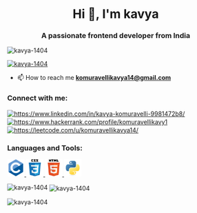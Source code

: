 <h1 align="center">Hi 👋, I'm kavya</h1>
<h3 align="center">A passionate frontend developer from India</h3>

<p align="left"> <img src="https://komarev.com/ghpvc/?username=kavya-1404&label=Profile%20views&color=0e75b6&style=flat" alt="kavya-1404" /> </p>

<p align="left"> <a href="https://github.com/ryo-ma/github-profile-trophy"><img src="https://github-profile-trophy.vercel.app/?username=kavya-1404" alt="kavya-1404" /></a> </p>

- 📫 How to reach me **komuravellikavya14@gmail.com**

<h3 align="left">Connect with me:</h3>
<p align="left">
<a href="https://linkedin.com/in/https://www.linkedin.com/in/kavya-komuravelli-9981472b8/" target="blank"><img align="center" src="https://raw.githubusercontent.com/rahuldkjain/github-profile-readme-generator/master/src/images/icons/Social/linked-in-alt.svg" alt="https://www.linkedin.com/in/kavya-komuravelli-9981472b8/" height="30" width="40" /></a>
<a href="https://www.hackerrank.com/https://www.hackerrank.com/profile/komuravellikavy1" target="blank"><img align="center" src="https://raw.githubusercontent.com/rahuldkjain/github-profile-readme-generator/master/src/images/icons/Social/hackerrank.svg" alt="https://www.hackerrank.com/profile/komuravellikavy1" height="30" width="40" /></a>
<a href="https://www.leetcode.com/https://leetcode.com/u/komuravellikavya14/" target="blank"><img align="center" src="https://raw.githubusercontent.com/rahuldkjain/github-profile-readme-generator/master/src/images/icons/Social/leet-code.svg" alt="https://leetcode.com/u/komuravellikavya14/" height="30" width="40" /></a>
</p>

<h3 align="left">Languages and Tools:</h3>
<p align="left"> <a href="https://www.cprogramming.com/" target="_blank" rel="noreferrer"> <img src="https://raw.githubusercontent.com/devicons/devicon/master/icons/c/c-original.svg" alt="c" width="40" height="40"/> </a> <a href="https://www.w3schools.com/css/" target="_blank" rel="noreferrer"> <img src="https://raw.githubusercontent.com/devicons/devicon/master/icons/css3/css3-original-wordmark.svg" alt="css3" width="40" height="40"/> </a> <a href="https://www.w3.org/html/" target="_blank" rel="noreferrer"> <img src="https://raw.githubusercontent.com/devicons/devicon/master/icons/html5/html5-original-wordmark.svg" alt="html5" width="40" height="40"/> </a> <a href="https://www.python.org" target="_blank" rel="noreferrer"> <img src="https://raw.githubusercontent.com/devicons/devicon/master/icons/python/python-original.svg" alt="python" width="40" height="40"/> </a> </p>

<p><img align="left" src="https://github-readme-stats.vercel.app/api/top-langs?username=kavya-1404&show_icons=true&locale=en&layout=compact" alt="kavya-1404" /></p>

<p>&nbsp;<img align="center" src="https://github-readme-stats.vercel.app/api?username=kavya-1404&show_icons=true&locale=en" alt="kavya-1404" /></p>

<p><img align="center" src="https://github-readme-streak-stats.herokuapp.com/?user=kavya-1404&" alt="kavya-1404" /></p>
